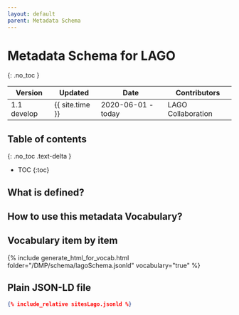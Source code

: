 ```yaml
---
layout: default
parent: Metadata Schema
---
```


# Metadata Schema for LAGO
{: .no_toc }

|Version| Updated | Date |Contributors|
|-------|---------|------|------------|
| 1.1 develop | {{ site.time }} | 2020-06-01 - today | LAGO Collaboration |

## Table of contents
{: .no_toc .text-delta }

- TOC
{:toc}

## What is defined?

## How to use this metadata Vocabulary?

## Vocabulary item by item

{% include generate_html_for_vocab.html folder="/DMP/schema/lagoSchema.jsonld" vocabulary="true" %}


## Plain JSON-LD file

```json
{% include_relative sitesLago.jsonld %}
```


